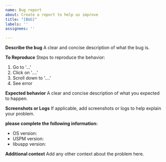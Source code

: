```yaml
---
name: Bug report
about: Create a report to help us improve
title: "[BUG]"
labels: ''
assignees: ''

---
```


**Describe the bug**
A clear and concise description of what the bug is.

**To Reproduce**
Steps to reproduce the behavior:
1. Go to '...'
2. Click on '....'
3. Scroll down to '....'
4. See error

**Expected behavior**
A clear and concise description of what you expected to happen.

**Screenshots or Logs**
If applicable, add screenshots or logs to help explain your problem.

**please complete the following information:**
 - OS version: 
 - USPM version: 
 - libuspp version: 

**Additional context**
Add any other context about the problem here.
